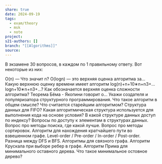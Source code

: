 ```yaml
---
share: true
date: 2024-09-19
tags:
  - exam/theory
  - msk
  - note
project: 
s21-authors: []
branch: "[[Algorithms]]"
source: 
---
```


В экзамене 30 вопросов, в каждом по 1 правильному ответу. 
Вот некоторые из них:

O(n) — Что значит n? 
O(logn) — это верхняя оценка алгоритма за…
Какую верхнюю оценку времени имеет алгоритм log(n)+n+10∗n+n3+…logn+10∗n+n3+…?
Как обозначается верхняя оценка сложности алгоритма?
Теорема Бёма - Якопини говорит о...
Укажи создателя и популяризатора структурного программирования.
Что такое алгоритм в общем смысле?
Что считается старейшим алгоритмом?
Структура данных для FIFO?
Какая алгоритмическая структура используется для выполнения кода на основе условия?
В какой структуре данных доступ по индексу?
Вопросы по доступу к элементам в структурах данных.
Вопрос про методы поиска, где какой лучше.
Вопрос про методы сортировок.
Алгоритм для нахождения кратчайшего пути во взвешенном графе.
Level-order / Pre-order / In-order / Post-order.
Разница между DFS и BFS.
Алгоритмы для связного графа.
Алгоритм Крускала при выборе ребер в графе.
Алгоритм Прима для минимального оставного дерева.
Что такое минимальное остовное дерево?
